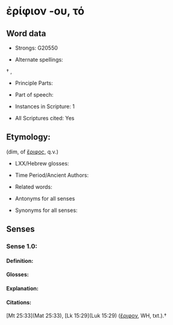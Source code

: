 # ἐρίφιον -ου, τό

<!-- Status: S2=NeedsEdits -->
<!-- Lexica used for edits:   -->

## Word data

* Strongs: G20550

* Alternate spellings:

† , 

* Principle Parts: 


* Part of speech: 


* Instances in Scripture: 1

* All Scriptures cited: Yes

## Etymology: 

(dim, of [ἔριφος](../G20550/01.md), q.v.) 

* LXX/Hebrew glosses: 


* Time Period/Ancient Authors: 


* Related words: 

* Antonyms for all senses

* Synonyms for all senses: 


## Senses 


### Sense  1.0: 

#### Definition: 


#### Glosses:



#### Explanation:



#### Citations: 

[Mt 25:33](Mat 25:33), [Lk 15:29](Luk 15:29) ([ἔριφον](), WH, txt.).†
